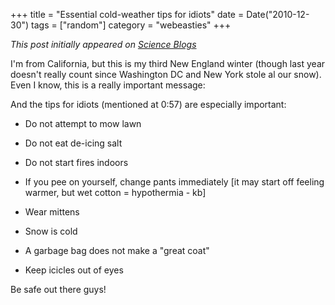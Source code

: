 +++
title = "Essential cold-weather tips for idiots"
date = Date("2010-12-30")
tags = ["random"]
category = "webeasties"
+++

_This post initially appeared on [Science Blogs](http://scienceblogs.com/webeasties)_

I'm from California, but this is my third New England winter (though last year doesn't really count since Washington DC and New York stole al our snow). Even I know, this is a really important message:

And the tips for idiots (mentioned at 0:57) are especially important:

- Do not attempt to mow lawn

- Do not eat de-icing salt

- Do not start fires indoors

- If you pee on yourself, change pants immediately [it may start off feeling warmer, but wet cotton = hypothermia - kb]

- Wear mittens

- Snow is cold

- A garbage bag does not make a "great coat"

- Keep icicles out of eyes

Be safe out there guys!

      
  
